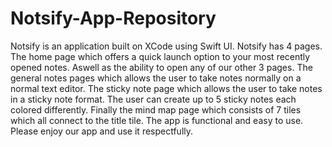 # Notsify-App-Repository
Notsify is an application built on XCode using Swift UI.
Notsify has 4 pages. The home page which offers a quick launch option to your most recently opened notes. Aswell as the ability to open any of our other 3 pages. The general notes pages which allows the user to take notes normally on a normal text editor. The sticky note page which allows the user to take notes in a sticky note format. The user can create up to 5 sticky notes each colored differently. Finally the mind map page which consists of 7 tiles which all connect to the title tile.
The app is functional and easy to use.
Please enjoy our app and use it respectfully.
